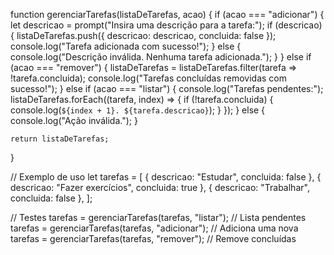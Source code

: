 function gerenciarTarefas(listaDeTarefas, acao) {
    if (acao === "adicionar") {
        let descricao = prompt("Insira uma descrição para a tarefa:");
        if (descricao) {
            listaDeTarefas.push({ descricao: descricao, concluida: false });
            console.log("Tarefa adicionada com sucesso!");
        } else {
            console.log("Descrição inválida. Nenhuma tarefa adicionada.");
        }
    } else if (acao === "remover") {
        listaDeTarefas = listaDeTarefas.filter(tarefa => !tarefa.concluida);
        console.log("Tarefas concluídas removidas com sucesso!");
    } else if (acao === "listar") {
        console.log("Tarefas pendentes:");
        listaDeTarefas.forEach((tarefa, index) => {
            if (!tarefa.concluida) {
                console.log(`${index + 1}. ${tarefa.descricao}`);
            }
        });
    } else {
        console.log("Ação inválida.");
    }

    return listaDeTarefas;
}

// Exemplo de uso
let tarefas = [
    { descricao: "Estudar", concluida: false },
    { descricao: "Fazer exercícios", concluida: true },
    { descricao: "Trabalhar", concluida: false },
];

// Testes
tarefas = gerenciarTarefas(tarefas, "listar");    // Lista pendentes
tarefas = gerenciarTarefas(tarefas, "adicionar"); // Adiciona uma nova
tarefas = gerenciarTarefas(tarefas, "remover");   // Remove concluídas